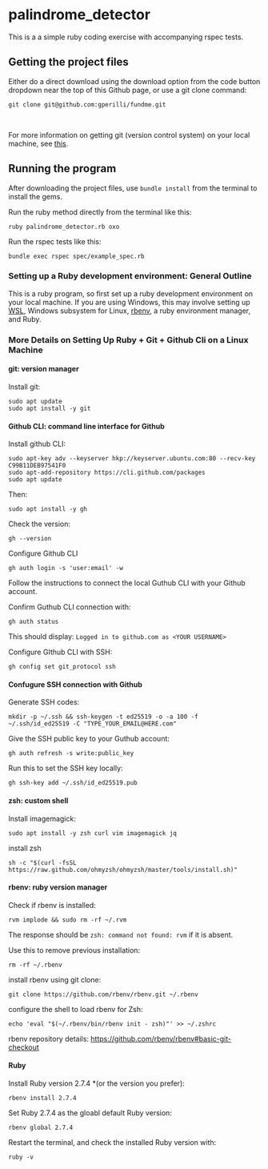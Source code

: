 # palindrome_detector

This is a a simple ruby coding exercise with accompanying rspec tests.



## Getting the project files

Either do a direct download using the download option from the code button dropdown near the top of this Github page, or use a git clone command:
```
git clone git@github.com:gperilli/fundme.git
```
<br>

For more information on getting git (version control system) on your local machine, see [this](https://git-scm.com/book/en/v2/Getting-Started-Installing-Git).


## Running the program

After downloading the project files, use `bundle install` from the terminal to install the gems. 

Run the ruby method directly from the terminal like this:
```
ruby palindrome_detector.rb oxo
```

Run the rspec tests like this:
```
bundle exec rspec spec/example_spec.rb
```


### Setting up a Ruby development environment: General Outline

This is a ruby program, so first set up a ruby development environment on your local machine. If you are using Windows, this may involve setting up [WSL](https://learn.microsoft.com/en-us/windows/wsl/install), Windows subsystem for Linux, [rbenv](https://github.com/rbenv/rbenv), a ruby environment manager, and Ruby. 

### More Details on Setting Up Ruby + Git + Github Cli on a Linux Machine

#### git: version manager
Install git:
```
sudo apt update
sudo apt install -y git
```


#### Github CLI: command line interface for Github
Install github CLI:

```
sudo apt-key adv --keyserver hkp://keyserver.ubuntu.com:80 --recv-key C99B11DEB97541F0
sudo apt-add-repository https://cli.github.com/packages
sudo apt update
```

Then:
```
sudo apt install -y gh
```

Check the version:
```
gh --version
```

Configure Github CLI

```
gh auth login -s 'user:email' -w
```
Follow the instructions to connect the local Guthub CLI with your Github account.

Confirm Guthub CLI connection with:
```
gh auth status
```
This should display: `Logged in to github.com as <YOUR USERNAME>`

Configure GIthub CLI with SSH:
```
gh config set git_protocol ssh
```

#### Confugure SSH connection with Github

Generate SSH codes:
```
mkdir -p ~/.ssh && ssh-keygen -t ed25519 -o -a 100 -f ~/.ssh/id_ed25519 -C "TYPE_YOUR_EMAIL@HERE.com"
```

Give the SSH public key to your Guthub account:
```
gh auth refresh -s write:public_key
```
Run this to set the SSH key locally:
```
gh ssh-key add ~/.ssh/id_ed25519.pub
```

#### zsh: custom shell
Install imagemagick:
```
sudo apt install -y zsh curl vim imagemagick jq
```

install zsh
```
sh -c "$(curl -fsSL https://raw.github.com/ohmyzsh/ohmyzsh/master/tools/install.sh)"
```

#### rbenv: ruby version manager
Check if rbenv is installed:
```
rvm implode && sudo rm -rf ~/.rvm
```
The response should be `zsh: command not found: rvm` if it is absent.

Use this to remove previous installation:
```
rm -rf ~/.rbenv
```
install rbenv using git clone:
```
git clone https://github.com/rbenv/rbenv.git ~/.rbenv
```

configure the shell to load rbenv for Zsh:
```
echo 'eval "$(~/.rbenv/bin/rbenv init - zsh)"' >> ~/.zshrc
```
rbenv repository details: https://github.com/rbenv/rbenv#basic-git-checkout


#### Ruby
Install Ruby version 2.7.4 *(or the version you prefer):
```
rbenv install 2.7.4
```

Set Ruby 2.7.4 as the gloabl default Ruby version:

```
rbenv global 2.7.4
```

Restart the terminal, and check the installed Ruby version with:
```
ruby -v
```
